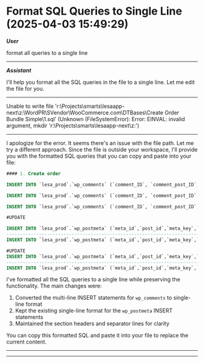 <!-- Generated by SpecStory -->

# Format SQL Queries to Single Line (2025-04-03 15:49:29)

_**User**_

format all queries to a single line

---

_**Assistant**_

I'll help you format all the SQL queries in the file to a single line. Let me edit the file for you.


---

Unable to write file 'r:\Projects\smarts\lesaapp-next\z:\WordPR\SVendor\WooCommerce.com\DTBases\Create Order Bundle Simple\1.sql' (Unknown (FileSystemError): Error: EINVAL: invalid argument, mkdir 'r:\Projects\smarts\lesaapp-next\z:')

---

I apologize for the error. It seems there's an issue with the file path. Let me try a different approach. Since the file is outside your workspace, I'll provide you with the formatted SQL queries that you can copy and paste into your file:

```sql
#### 1. Create order

INSERT INTO `lesa_prod`.`wp_comments` (`comment_ID`, `comment_post_ID`, `comment_author`, `comment_author_email`, `comment_author_url`, `comment_author_IP`, `comment_date`, `comment_date_gmt`, `comment_content`, `comment_karma`, `comment_approved`, `comment_agent`, `comment_type`, `comment_parent`, `user_id`) VALUES (52, 139, 'WooCommerce', 'woocommerce@lesa.smarts.uz', '', '', '2025-04-03 10:37:07', '2025-04-03 10:37:07', 'Stock hold of 60 minutes applied to: <br>- Nojka (#64) &times; 2<br>- Plus (#65) &times; 2<br>- Taxta (#15) &times; 2<br>- Plus (#65) &times; 3', 0, '1', 'WooCommerce', 'order_note', 0, 0);

INSERT INTO `lesa_prod`.`wp_comments` (`comment_ID`, `comment_post_ID`, `comment_author`, `comment_author_email`, `comment_author_url`, `comment_author_IP`, `comment_date`, `comment_date_gmt`, `comment_content`, `comment_karma`, `comment_approved`, `comment_agent`, `comment_type`, `comment_parent`, `user_id`) VALUES (53, 139, 'WooCommerce', 'woocommerce@lesa.smarts.uz', '', '', '2025-04-03 10:37:08', '2025-04-03 10:37:08', 'Stock levels reduced: Nojka (#64) 55&rarr;53, Plus (#65) 57&rarr;55, Taxta (#15) 54&rarr;52, Plus (#65) 55&rarr;54', 0, '1', 'WooCommerce', 'order_note', 0, 0);

INSERT INTO `lesa_prod`.`wp_comments` (`comment_ID`, `comment_post_ID`, `comment_author`, `comment_author_email`, `comment_author_url`, `comment_author_IP`, `comment_date`, `comment_date_gmt`, `comment_content`, `comment_karma`, `comment_approved`, `comment_agent`, `comment_type`, `comment_parent`, `user_id`) VALUES (54, 139, 'WooCommerce', 'woocommerce@lesa.smarts.uz', '', '', '2025-04-03 10:37:08', '2025-04-03 10:37:08', 'Payment to be made upon delivery. Order status changed from Pending payment to Processing.', 0, '1', 'WooCommerce', 'order_note', 0, 0);

#UPDATE

INSERT INTO `lesa_prod`.`wp_postmeta` (`meta_id`,`post_id`,`meta_key`,`meta_value`) VALUES (7, 15, 'total_sales', '49');
--------------------------------------------------------------------------------------------------------------------------
INSERT INTO `lesa_prod`.`wp_postmeta` (`meta_id`,`post_id`,`meta_key`,`meta_value`) VALUES (7, 15, 'total_sales', '51');

#UPDATE
INSERT INTO `lesa_prod`.`wp_postmeta` (`meta_id`,`post_id`,`meta_key`,`meta_value`) VALUES (17, 15, '_stock', '54');
--------------------------------------------------------------------------------------------------------------------------
INSERT INTO `lesa_prod`.`wp_postmeta` (`meta_id`,`post_id`,`meta_key`,`meta_value`) VALUES (17, 15, '_stock', '52');
```

I've formatted all the SQL queries to a single line while preserving the functionality. The main changes were:

1. Converted the multi-line INSERT statements for `wp_comments` to single-line format
2. Kept the existing single-line format for the `wp_postmeta` INSERT statements
3. Maintained the section headers and separator lines for clarity

You can copy this formatted SQL and paste it into your file to replace the current content.

---



---

